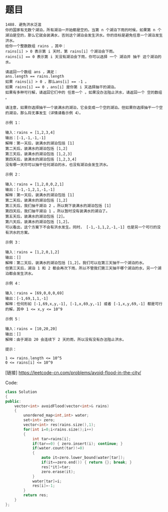 题目
==========
    1488. 避免洪水泛滥
    你的国家有无数个湖泊，所有湖泊一开始都是空的。当第 n 个湖泊下雨的时候，如果第 n 个湖泊是空的，那么它就会装满水，否则这个湖泊会发生洪水。你的目标是避免任意一个湖泊发生洪水。
    给你一个整数数组 rains ，其中：
    rains[i] > 0 表示第 i 天时，第 rains[i] 个湖泊会下雨。
    rains[i] == 0 表示第 i 天没有湖泊会下雨，你可以选择 一个 湖泊并 抽干 这个湖泊的水。

    请返回一个数组 ans ，满足：
    ans.length == rains.length
    如果 rains[i] > 0 ，那么ans[i] == -1 。
    如果 rains[i] == 0 ，ans[i] 是你第 i 天选择抽干的湖泊。
    如果有多种可行解，请返回它们中的 任意一个 。如果没办法阻止洪水，请返回一个 空的数组 。

    请注意，如果你选择抽干一个装满水的湖泊，它会变成一个空的湖泊。但如果你选择抽干一个空的湖泊，那么将无事发生（详情请看示例 4）。

    示例 1：

    输入：rains = [1,2,3,4]
    输出：[-1,-1,-1,-1]
    解释：第一天后，装满水的湖泊包括 [1]
    第二天后，装满水的湖泊包括 [1,2]
    第三天后，装满水的湖泊包括 [1,2,3]
    第四天后，装满水的湖泊包括 [1,2,3,4]
    没有哪一天你可以抽干任何湖泊的水，也没有湖泊会发生洪水。

    示例 2：

    输入：rains = [1,2,0,0,2,1]
    输出：[-1,-1,2,1,-1,-1]
    解释：第一天后，装满水的湖泊包括 [1]
    第二天后，装满水的湖泊包括 [1,2]
    第三天后，我们抽干湖泊 2 。所以剩下装满水的湖泊包括 [1]
    第四天后，我们抽干湖泊 1 。所以暂时没有装满水的湖泊了。
    第五天后，装满水的湖泊包括 [2]。
    第六天后，装满水的湖泊包括 [1,2]。
    可以看出，这个方案下不会有洪水发生。同时， [-1,-1,1,2,-1,-1] 也是另一个可行的没有洪水的方案。

    示例 3：

    输入：rains = [1,2,0,1,2]
    输出：[]
    解释：第二天后，装满水的湖泊包括 [1,2]。我们可以在第三天抽干一个湖泊的水。
    但第三天后，湖泊 1 和 2 都会再次下雨，所以不管我们第三天抽干哪个湖泊的水，另一个湖泊都会发生洪水。

    示例 4：

    输入：rains = [69,0,0,0,69]
    输出：[-1,69,1,1,-1]
    解释：任何形如 [-1,69,x,y,-1], [-1,x,69,y,-1] 或者 [-1,x,y,69,-1] 都是可行的解，其中 1 <= x,y <= 10^9

    示例 5：

    输入：rains = [10,20,20]
    输出：[]
    解释：由于湖泊 20 会连续下 2 天的雨，所以没有没有办法阻止洪水。

    提示：

    1 <= rains.length <= 10^5
    0 <= rains[i] <= 10^9

[链接] https://leetcode-cn.com/problems/avoid-flood-in-the-city/

Code:
```cpp
class Solution 
{
public:
    vector<int> avoidFlood(vector<int>& rains) 
    {
        unordered_map<int,int> water;
        set<int> zero;
        vector<int> res(rains.size(),1);
        for(int i=0;i<rains.size();i++)
        {
            int tar=rains[i];
            if(tar==0) { zero.insert(i); continue; }
            if(water.count(tar)!=0)
            {
                auto it=zero.lower_bound(water[tar]);
                if(it==zero.end()) { return {}; break; }
                res[*it]=tar;
                zero.erase(it);
            }
            water[tar]=i; 
            res[i]=-1;
        }
        return res;
    }
};
```
